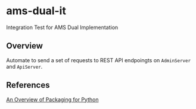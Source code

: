 # ams-dual-it
Integration Test for AMS Dual Implementation

## Overview
Automate to send a set of requests to REST API endpoingts on `AdminServer` and `ApiServer`. 

## References
[An Overview of Packaging for Python](https://packaging.python.org/en/latest/overview/)
